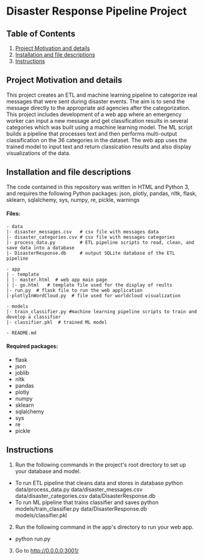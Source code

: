# Disaster Response Pipeline Project


## Table of Contents

1. [Project Motivation and details](#project_motivation)
2. [Installation and file descriptions](#files)
3. [Instructions](#instr)

## Project Motivation and details<a name="project_motivation"></a>

This project creates an ETL and machine learning pipeline to categorize real messages that were sent during disaster events. The aim is to send the  message  directly to the appropriate aid agencies after the categorization. This project includes development of a  web app where an emergency worker can input a new message and get classification results in several categories which was built using a machine learning model. The ML script builds a pipeline that processes text and then performs multi-output classification on the 36 categories in the dataset. The web app uses the trained model to input text and return classication results and also display visualizations of the data.

## Installation and file descriptions <a name="files"></a>

The code contained in this repository was written in HTML and Python 3, and requires the following Python packages: json, plotly, pandas, nltk, flask, sklearn, sqlalchemy, sys, numpy, re, pickle, warnings


#### Files:

```
- data
|- disaster_messages.csv   # csv file with messages data
|- disaster_categories.csv # csv file with messages categories
|- process_data.py         # ETL pipeline scripts to read, clean, and save data into a database
|- DisasterResponse.db     # output SQLite database of the ETL pipeline

- app
| - template
| |- master.html  # web app main page
| |- go.html   # template file used for the display of reults
|- run.py  # flask file to run the web application
|-plotlyInWordCloud.py  # file used for worldcloud visualization

- models
|- train_classifier.py #machine learning pipeline scripts to train and develop a classifier
|- classifier.pkl  # trained ML model

- README.md
```

#### Required packages:
- flask
- json
- joblib
- nltk
- pandas
- plotly
- numpy
- sklearn
- sqlalchemy
- sys
- re
- pickle

## Instructions <a name="instr"></a>

1. Run the following commands in the project's root directory to set up your database and model.

- To run ETL pipeline that cleans data and stores in database python data/process_data.py data/disaster_messages.csv data/disaster_categories.csv data/DisasterResponse.db
- To run ML pipeline that trains classifier and saves python models/train_classifier.py data/DisasterResponse.db models/classifier.pkl

2. Run the following command in the app's directory to run your web app.

- python run.py

3. Go to http://0.0.0.0:3001/